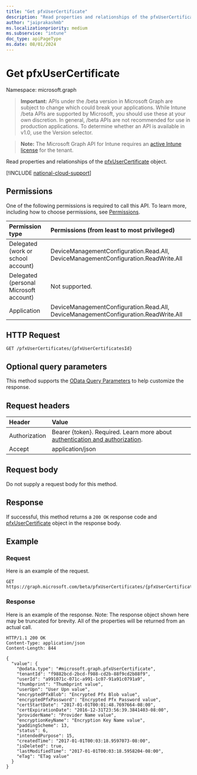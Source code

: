 ```yaml
---
title: "Get pfxUserCertificate"
description: "Read properties and relationships of the pfxUserCertificate object."
author: "jaiprakashmb"
ms.localizationpriority: medium
ms.subservice: "intune"
doc_type: apiPageType
ms.date: 08/01/2024
---
```


# Get pfxUserCertificate

Namespace: microsoft.graph

> **Important:** APIs under the /beta version in Microsoft Graph are subject to change which could break your applications. While Intune /beta APIs are supported by Microsoft, you should use these at your own discretion. In general, /beta APIs are not recommended for use in production applications. To determine whether an API is available in v1.0, use the Version selector.

> **Note:** The Microsoft Graph API for Intune requires an [active Intune license](https://go.microsoft.com/fwlink/?linkid=839381) for the tenant.

Read properties and relationships of the [pfxUserCertificate](../resources/intune-raimportcerts-pfxusercertificate.md) object.

[!INCLUDE [national-cloud-support](../../includes/all-clouds.md)]

## Permissions
One of the following permissions is required to call this API. To learn more, including how to choose permissions, see [Permissions](/graph/permissions-reference).

|Permission type|Permissions (from least to most privileged)|
|:---|:---|
|Delegated (work or school account)|DeviceManagementConfiguration.Read.All, DeviceManagementConfiguration.ReadWrite.All|
|Delegated (personal Microsoft account)|Not supported.|
|Application|DeviceManagementConfiguration.Read.All, DeviceManagementConfiguration.ReadWrite.All|

## HTTP Request
<!-- {
  "blockType": "ignored"
}
-->
``` http
GET /pfxUserCertificates/{pfxUserCertificatesId}
```

## Optional query parameters
This method supports the [OData Query Parameters](/graph/query-parameters) to help customize the response.

## Request headers
|Header|Value|
|:---|:---|
|Authorization|Bearer {token}. Required. Learn more about [authentication and authorization](/graph/auth/auth-concepts).|
|Accept|application/json|

## Request body
Do not supply a request body for this method.

## Response
If successful, this method returns a `200 OK` response code and [pfxUserCertificate](../resources/intune-raimportcerts-pfxusercertificate.md) object in the response body.

## Example

### Request
Here is an example of the request.
``` http
GET https://graph.microsoft.com/beta/pfxUserCertificates/{pfxUserCertificatesId}
```

### Response
Here is an example of the response. Note: The response object shown here may be truncated for brevity. All of the properties will be returned from an actual call.
``` http
HTTP/1.1 200 OK
Content-Type: application/json
Content-Length: 844

{
  "value": {
    "@odata.type": "#microsoft.graph.pfxUserCertificate",
    "tenantId": "f9882bcd-2bcd-f988-cd2b-88f9cd2b88f9",
    "userId": "a991071c-071c-a991-1c07-91a91c0791a9",
    "thumbprint": "Thumbprint value",
    "userUpn": "User Upn value",
    "encryptedPfxBlob": "Encrypted Pfx Blob value",
    "encryptedPfxPassword": "Encrypted Pfx Password value",
    "certStartDate": "2017-01-01T00:01:48.7697664-08:00",
    "certExpirationDate": "2016-12-31T23:56:39.3841403-08:00",
    "providerName": "Provider Name value",
    "encryptionKeyName": "Encryption Key Name value",
    "paddingScheme": 13,
    "status": 6,
    "intendedPurpose": 15,
    "createdTime": "2017-01-01T00:03:18.9597073-08:00",
    "isDeleted": true,
    "lastModifiedTime": "2017-01-01T00:03:18.5958204-08:00",
    "eTag": "ETag value"
  }
}
```